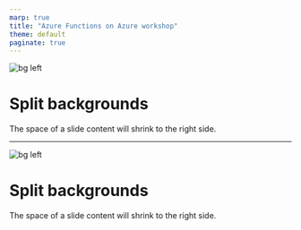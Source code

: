 ```yaml
---
marp: true
title: "Azure Functions on Azure workshop"
theme: default
paginate: true
---
```


![bg left](https://picsum.photos/720?image=29)

# Split backgrounds

The space of a slide content will shrink to the right side.

---
![bg left](https://picsum.photos/720?image=29)

# Split backgrounds

The space of a slide content will shrink to the right side.

